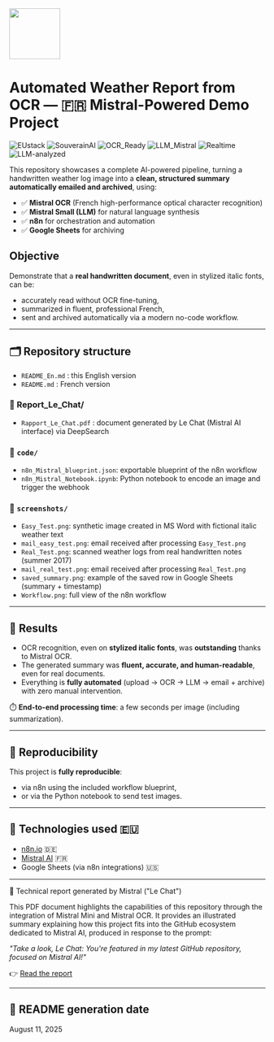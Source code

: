 <img src="https://upload.wikimedia.org/wikipedia/en/c/c3/Flag_of_France.svg" width="100px" height="auto" />

# Automated Weather Report from OCR — 🇫🇷 Mistral-Powered Demo Project

![EUstack](https://img.shields.io/badge/🇪🇺%20EUstack-ready-blue)
![SouverainAI](https://img.shields.io/badge/🇫🇷%20SouverainAI-oui-success)
![OCR_Ready](https://img.shields.io/badge/📷%20OCR--ready-Mistral-blue)
![LLM_Mistral](https://img.shields.io/badge/🧠%20LLM-Mistral_Small-lightblue)
![Realtime](https://img.shields.io/badge/⚡%20Realtime--processing-yes-brightgreen)
![LLM-analyzed](https://img.shields.io/badge/🧠%20LLM--analyzed-Mistral-success)


This repository showcases a complete AI-powered pipeline, turning a handwritten weather log image into a **clean, structured summary automatically emailed and archived**, using:

- ✅ **Mistral OCR** (French high-performance optical character recognition)
- ✅ **Mistral Small (LLM)** for natural language synthesis
- ✅ **n8n** for orchestration and automation
- ✅ **Google Sheets** for archiving

## Objective

Demonstrate that a **real handwritten document**, even in stylized italic fonts, can be:
- accurately read without OCR fine-tuning,
- summarized in fluent, professional French,
- sent and archived automatically via a modern no-code workflow.

---

## 🗂️ Repository structure

- `README_En.md` : this English version
- `README.md` : French version

### 📁 Report_Le_Chat/
- `Rapport_Le_Chat.pdf` :  document generated by Le Chat (Mistral AI interface) via DeepSearch

### 📁 `code/`
- `n8n_Mistral_blueprint.json`: exportable blueprint of the n8n workflow
- `n8n_Mistral_Notebook.ipynb`: Python notebook to encode an image and trigger the webhook

### 📁 `screenshots/`
- `Easy_Test.png`: synthetic image created in MS Word with fictional italic weather text
- `mail_easy_test.png`: email received after processing `Easy_Test.png`
- `Real_Test.png`: scanned weather logs from real handwritten notes (summer 2017)
- `mail_real_test.png`: email received after processing `Real_Test.png`
- `saved_summary.png`: example of the saved row in Google Sheets (summary + timestamp)
- `Workflow.png`: full view of the n8n workflow

---

## 🚀 Results

- OCR recognition, even on **stylized italic fonts**, was **outstanding** thanks to Mistral OCR.
- The generated summary was **fluent, accurate, and human-readable**, even for real documents.
- Everything is **fully automated** (upload → OCR → LLM → email + archive) with zero manual intervention.

⏱️ **End-to-end processing time**: a few seconds per image (including summarization).

---

## 🔁 Reproducibility

This project is **fully reproducible**:
- via n8n using the included workflow blueprint,
- or via the Python notebook to send test images.

---

## 🙌 Technologies used 🇪🇺

- [n8n.io](https://n8n.io) 🇩🇪 
- [Mistral AI](https://mistral.ai/fr) 🇫🇷
- Google Sheets (via n8n integrations) 🇺🇸

---

📄 Technical report generated by Mistral ("Le Chat")

This PDF document highlights the capabilities of this repository through the integration of Mistral Mini and Mistral OCR. It provides an illustrated summary explaining how this project fits into the GitHub ecosystem dedicated to Mistral AI, produced in response to the prompt:

_"Take a look, Le Chat: You're featured in my latest GitHub repository, focused on Mistral AI!"_

👉 [Read the report](./Report_Le_Chat/Rapport_Le_Chat.pdf)

---

## 📅 README generation date

August 11, 2025
